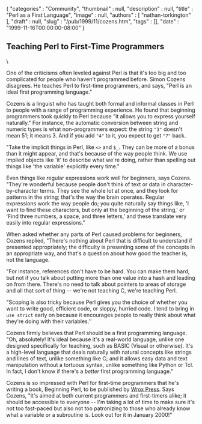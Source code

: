 {
   "categories" : "Community",
   "thumbnail" : null,
   "description" : null,
   "title" : "Perl as a First Language",
   "image" : null,
   "authors" : [
      "nathan-torkington"
   ],
   "draft" : null,
   "slug" : "/pub/1999/11/cozens.htm",
   "tags" : [],
   "date" : "1999-11-16T00:00:00-08:00"
}



Teaching Perl to First-Time Programmers
---------------------------------------

\

One of the criticisms often leveled against Perl is that it's too big
and too complicated for people who haven't programmed before. Simon
Cozens disagrees. He teaches Perl to first-time programmers, and says,
"Perl is an ideal first programming language."

Cozens is a linguist who has taught both formal and informal classes in
Perl to people with a range of programming experience. He found that
beginning programmers took quickly to Perl because "it allows you to
express yourself naturally." For instance, the automatic conversion
between string and numeric types is what non-programmers expect: the
string `"3"` doesn't mean 51; it means 3. And if you add `"4"` to it,
you expect to get `"7"` back.

"Take the implicit things in Perl, like `<>` and `$_`. They can be more
of a bonus than it might appear, and that's because of the way people
think. We use implied objects like 'it' to describe what we're doing,
rather than spelling out things like 'the variable' explicitly every
time."

Even things like regular expressions work well for beginners, says
Cozens. "They're wonderful because people don't think of text or data in
character-by-character terms. They see the whole lot at once, and they
look for patterns in the string; that's the way the brain operates.
Regular expressions work the way people do; you quite naturally say
things like, 'I want to find these characters, but only at the beginning
of the string,' or 'Find three numbers, a space, and three letters,' and
these translate very easily into regular expressions."

When asked whether any parts of Perl caused problems for beginners,
Cozens replied, "There's nothing about Perl that is difficult to
understand if presented appropriately; the difficulty is presenting some
of the concepts in an appropriate way, and that's a question about how
good the teacher is, not the language.

"For instance, references don't have to be hard. You can make them hard,
but not if you talk about putting more than one value into a hash and
leading on from there. There's no need to talk about pointers to areas
of storage and all that sort of thing -- we're not teaching C, we're
teaching Perl.

"Scoping is also tricky because Perl gives you the choice of whether you
want to write good, efficient code, or sloppy, hurried code. I tend to
bring in `use strict` early on because it encourages people to really
think about what they're doing with their variables.''

Cozens firmly believes that Perl should be a first programming language.
"Oh, absolutely! It's ideal because it's a real-world language, unlike
one designed specifically for teaching, such as BASIC (Visual or
otherwise). It's a high-level language that deals naturally with natural
concepts like strings and lines of text, unlike something like C; and it
allows easy data and text manipulation without a tortuous syntax, unlike
something like Python or Tcl. In fact, I don't know if there's a
*better* first programming language."

Cozens is so impressed with Perl for first-time programmers that he's
writing a book, Beginning Perl, to be published by [Wrox
Press](http://www.wrox.com). Says Cozens, "It's aimed at both current
programmers and first-timers alike; it should be accessible to everyone
-- I'm taking a lot of time to make sure it's not too fast-paced but
also not too patronizing to those who already know what a variable or a
subroutine is. Look out for it in January 2000!"

